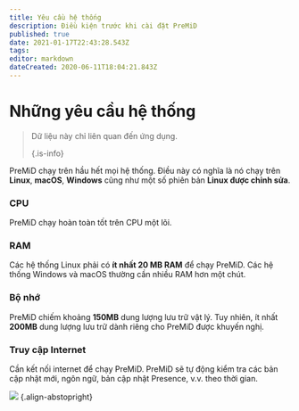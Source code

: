 ```yaml
---
title: Yêu cầu hệ thống
description: Điều kiện trước khi cài đặt PreMiD
published: true
date: 2021-01-17T22:43:28.543Z
tags:
editor: markdown
dateCreated: 2020-06-11T18:04:21.843Z
---
```


# Những yêu cầu hệ thống

> Dữ liệu này chỉ liên quan đến ứng dụng. 
> 
> {.is-info}

PreMiD chạy trên hầu hết mọi hệ thống. Điều này có nghĩa là nó chạy trên **Linux**, **macOS**, **Windows** cũng như một số phiên bản **Linux được chỉnh sửa**.

### CPU
PreMiD chạy hoàn toàn tốt trên CPU một lõi.

### RAM
Các hệ thống Linux phải có **ít nhất 20 MB RAM** để chạy PreMiD. Các hệ thống Windows và macOS thường cần nhiều RAM hơn một chút.

### Bộ nhớ
PreMiD chiếm khoảng **150MB** dung lượng lưu trữ vật lý. Tuy nhiên, ít nhất **200MB** dung lượng lưu trữ dành riêng cho PreMiD được khuyến nghị.

### Truy cập Internet
Cần kết nối internet để chạy PreMiD. PreMiD sẽ tự động kiểm tra các bản cập nhật mới, ngôn ngữ, bản cập nhật Presence, v.v. theo thời gian.

![](https://a.icons8.com/ViUXyjOj/f4tFww/svg.svg) {.align-abstopright}